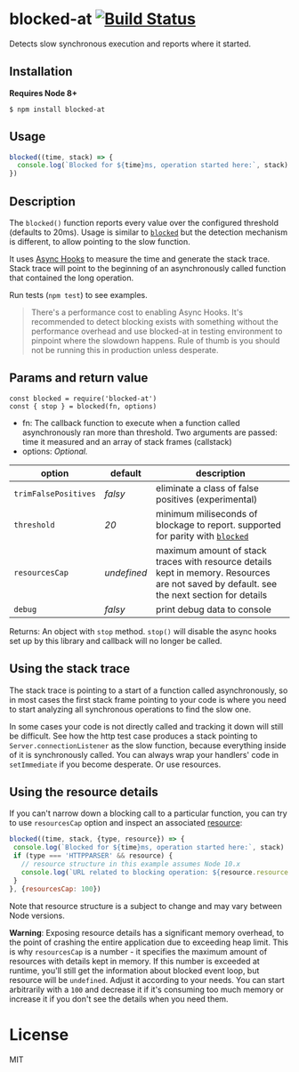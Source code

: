 # blocked-at [![Build Status](https://travis-ci.org/naugtur/blocked-at.svg?branch=master)](https://travis-ci.org/naugtur/blocked-at) 

Detects slow synchronous execution and reports where it started.


## Installation

**Requires Node 8+**

```
$ npm install blocked-at
```

## Usage

```js
blocked((time, stack) => {
  console.log(`Blocked for ${time}ms, operation started here:`, stack)
})
```

## Description

  The `blocked()` function reports every value over the configured threshold (defaults to 20ms). Usage is similar to [`blocked`](https://www.npmjs.com/package/blocked) but the detection mechanism is different, to allow pointing to the slow function.

  It uses [Async Hooks](https://nodejs.org/api/async_hooks.html) to measure the time and generate the stack trace.
  Stack trace will point to the beginning of an asynchronously called function that contained the long operation.

  Run tests (`npm test`) to see examples.

> There's a performance cost to enabling Async Hooks. It's recommended to detect blocking exists with something without the performance overhead and use blocked-at in testing environment to pinpoint where the slowdown happens.
> Rule of thumb is you should not be running this in production unless desperate.

## Params and return value

```
const blocked = require('blocked-at')
const { stop } = blocked(fn, options)
```

- fn: The callback function to execute when a function called asynchronously ran more than threshold. Two arguments are passed: time it measured and an array of stack frames (callstack)
- options: _Optional._

|option|default|description|
|---|---|---|
|`trimFalsePositives`|*falsy*| eliminate a class of false positives (experimental) |
|`threshold`| *20* | minimum miliseconds of blockage to report. supported for parity with [`blocked`](https://www.npmjs.com/package/blocked)|
|`resourcesCap`| *undefined* | maximum amount of stack traces with resource details kept in memory. Resources are not saved by default. see the next section for details |
|`debug`| *falsy* | print debug data to console |

Returns: An object with `stop` method. `stop()` will disable the async hooks set up by this library and callback will no longer be called.

## Using the stack trace

The stack trace is pointing to a start of a function called asynchronously, so in most cases the first stack frame pointing to your code is where you need to start analyzing all synchronous operations to find the slow one.

In some cases your code is not directly called and tracking it down will still be difficult. See how the http test case produces a stack pointing to `Server.connectionListener` as the slow function, because everything inside of it is synchronously called. You can always wrap your handlers' code in `setImmediate` if you become desperate. Or use resources.

## Using the resource details

If you can't narrow down a blocking call to a particular function, you can try to use `resourcesCap` option and inspect an associated [resource](https://nodejs.org/api/async_hooks.html#async_hooks_resource):

 ```js
blocked((time, stack, {type, resource}) => {
  console.log(`Blocked for ${time}ms, operation started here:`, stack)
  if (type === 'HTTPPARSER' && resource) {
    // resource structure in this example assumes Node 10.x
    console.log(`URL related to blocking operation: ${resource.resource.incoming.url}`)
  }
}, {resourcesCap: 100})
```

Note that resource structure is a subject to change and may vary between Node versions.

 **Warning**: Exposing resource details has a significant memory overhead, to the point of crashing the entire application due to exceeding heap limit. This is why `resourcesCap` is a number -
 it specifies the maximum amount of resources with details kept in memory. If this number is exceeded at runtime, you'll still get the information about blocked event loop, but resource will be `undefined`.
 Adjust it according to your needs. You can start arbitrarily with a `100` and decrease it if it's consuming too much memory or increase it if you don't see the details when you need them.


# License

MIT
